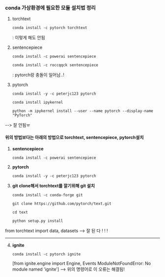 ### conda 가상환경에 필요한 모듈 설치법 정리

1. torchtext

   ```
   conda install -c pytorch torchtext
   ```

   : 이렇게 해도 안됨

2. sentencepiece

   ```
   conda install -c powerai sentencepiece
   ```

   ```
   conda install -c roccqqck sentencepiece
   ```

   : pytorch랑 충돌이 일어남..!

   

   

3. pytorch

   ```
   conda install -y -c peterjc123 pytorch
   ```

   ```
   conda install ipykernel
   ```

   ```
   python -m ipykernel install --user --name pytorch --display-name "PyTorch"
   ```

--> 잘 안됨ㅠ



#### 위의 방법보다는 아래의 방법으로 torchtext, sentencepiece, pytorch설치



1. **sentencepiece**

   ```
   conda install -c powerai sentencepiece
   ```

   

2. **pytorch**

   ```
   conda install -y -c peterjc123 pytorch
   ```



3. **git clone해서 torchtext를 깔기위해 git 설치**

   ```
   conda install -c conda-forge git
   ```

   ```
   git clone https://github.com/pytorch/text.git
   ```

   ```
   cd text
   ```

   ```
   python setup.py install
   ```



from torchtext import data, datasets --> 잘 된 다 ! ! !



---------------------------------------------------------------------------------------------

4. **ignite**

   ```
   conda install -c pytorch ignite
   ```

    [from ignite.engine import Engine, Events
     ModuleNotFoundError: No module named 'ignite'] --> 위의 명령어로 이 오류는 해결됨!





